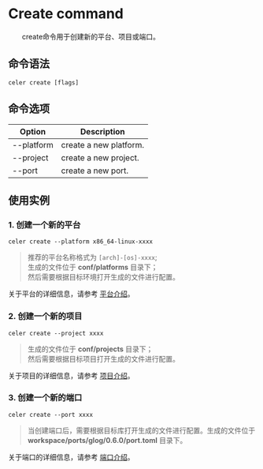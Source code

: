 # Create command

&emsp;&emsp;create命令用于创建新的平台、项目或端口。

## 命令语法

```shell
celer create [flags]
```

## 命令选项

| Option	        | Description              |
| ----------------- | -------------------------|
| --platform	    | create a new platform.   |
| --project 	    | create a new project.	   |
| --port	        | create a new port.	   |

## 使用实例

### 1. 创建一个新的平台

```shell
celer create --platform x86_64-linux-xxxx
```

>推荐的平台名称格式为 `[arch]-[os]-xxxx`;  
>生成的文件位于 **conf/platforms** 目录下；  
>然后需要根据目标环境打开生成的文件进行配置。

关于平台的详细信息，请参考 [平台介绍](./introduce_platform.md)。

### 2. 创建一个新的项目

```shell
celer create --project xxxx
```

>生成的文件位于 **conf/projects** 目录下；  
>然后需要根据目标项目打开生成的文件进行配置。

关于项目的详细信息，请参考 [项目介绍](./introduce_project.md)。

### 3. 创建一个新的端口

```shell
celer create --port xxxx
```

>当创建端口后，需要根据目标库打开生成的文件进行配置。生成的文件位于 **workspace/ports/glog/0.6.0/port.toml** 目录下。

关于端口的详细信息，请参考 [端口介绍](./introduce_port.md)。
